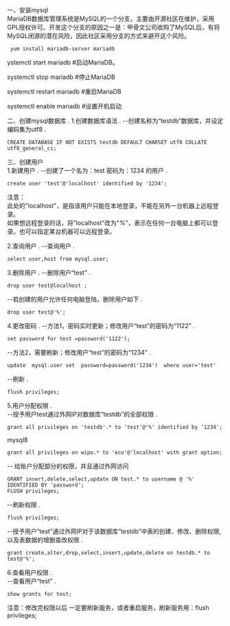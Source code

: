 一、安装mysql   
MariaDB数据库管理系统是MySQL的一个分支，主要由开源社区在维护，采用GPL授权许可。开发这个分支的原因之一是：甲骨文公司收购了MySQL后，有将MySQL闭源的潜在风险，因此社区采用分支的方式来避开这个风险。    
```
 yum install mariadb-server mariadb 
```

ystemctl start mariadb  #启动MariaDB。 

systemctl stop mariadb  #停止MariaDB   

systemctl restart mariadb  #重启MariaDB   

systemctl enable mariadb  #设置开机启动   
   
二、创建mysql数据库 . 
1.创建数据库语法 . 
--创建名称为“testdb”数据库，并设定编码集为utf8 . 
```
CREATE DATABASE IF NOT EXISTS testdb DEFAULT CHARSET utf8 COLLATE utf8_general_ci;
```

三、创建用户  
1.新建用户 . 
 --创建了一个名为：test 密码为：1234 的用户 . 
 ```
 create user 'test'@'localhost' identified by '1234';
 ```
注意：  
此处的"localhost"，是指该用户只能在本地登录，不能在另外一台机器上远程登录。  
如果想远程登录的话，将"localhost"改为"%"，表示在任何一台电脑上都可以登录。也可以指定某台机器可以远程登录。     
  
2.查询用户 . 
--查询用户 . 
```
select user,host from mysql.user;
```
3.删除用户 . 
--删除用户“test” . 
```
drop user test@localhost ; 
```
--若创建的用户允许任何电脑登陆，删除用户如下 .  
```
drop user test@'%';
```
4.更改密码 . 
--方法1，密码实时更新；修改用户“test”的密码为“1122” . 
```
set password for test =password('1122');
```
--方法2，需要刷新；修改用户“test”的密码为“1234” .  
```
update  mysql.user set  password=password('1234')  where user='test'
```
--刷新 .  
```
flush privileges;
```
5.用户分配权限 .  
--授予用户test通过外网IP对数据库“testdb”的全部权限 .  
```
grant all privileges on 'testdb'.* to 'test'@'%' identified by '1234';  
```

mysql8
```
grant all privileges on wipo.* to 'eco'@'localhost' with grant option;
```

-- 给账户分配部分的权限，并且通过外网访问
```
GRANT insert,delete,select,update ON test.* to username @ '%' IDENTIFIED BY 'password';
FLUSH privileges;
```
  
--刷新权限 .  
```
flush privileges; 
```
   
--授予用户“test”通过外网IP对于该数据库“testdb”中表的创建、修改、删除权限,以及表数据的增删查改权限 .  
```
grant create,alter,drop,select,insert,update,delete on testdb.* to test@'%';     
```
6.查看用户权限 .  
--查看用户“test” .  
```
show grants for test;
```   
注意：修改完权限以后 一定要刷新服务，或者重启服务，刷新服务用：flush privileges;
